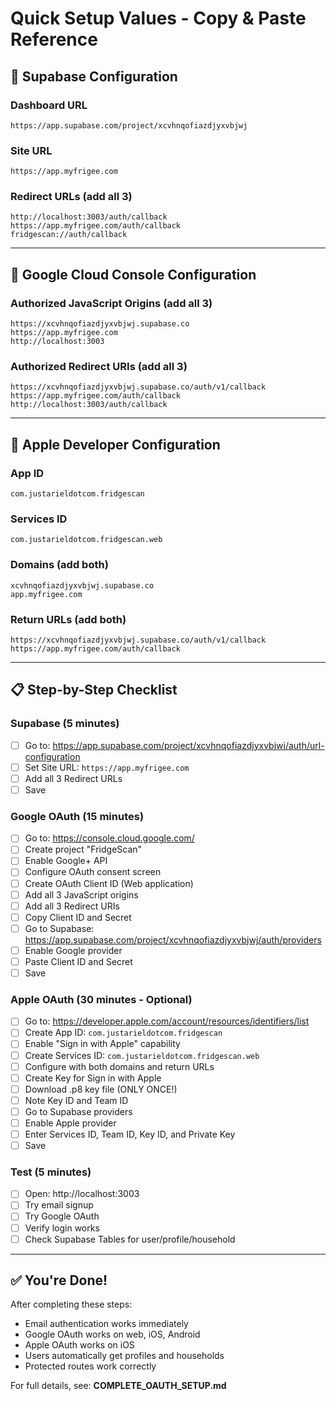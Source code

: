 # Quick Setup Values - Copy & Paste Reference

## 🔹 Supabase Configuration

### Dashboard URL
```
https://app.supabase.com/project/xcvhnqofiazdjyxvbjwj
```

### Site URL
```
https://app.myfrigee.com
```

### Redirect URLs (add all 3)
```
http://localhost:3003/auth/callback
https://app.myfrigee.com/auth/callback
fridgescan://auth/callback
```

---

## 🔹 Google Cloud Console Configuration

### Authorized JavaScript Origins (add all 3)
```
https://xcvhnqofiazdjyxvbjwj.supabase.co
https://app.myfrigee.com
http://localhost:3003
```

### Authorized Redirect URIs (add all 3)
```
https://xcvhnqofiazdjyxvbjwj.supabase.co/auth/v1/callback
https://app.myfrigee.com/auth/callback
http://localhost:3003/auth/callback
```

---

## 🔹 Apple Developer Configuration

### App ID
```
com.justarieldotcom.fridgescan
```

### Services ID
```
com.justarieldotcom.fridgescan.web
```

### Domains (add both)
```
xcvhnqofiazdjyxvbjwj.supabase.co
app.myfrigee.com
```

### Return URLs (add both)
```
https://xcvhnqofiazdjyxvbjwj.supabase.co/auth/v1/callback
https://app.myfrigee.com/auth/callback
```

---

## 📋 Step-by-Step Checklist

### Supabase (5 minutes)
- [ ] Go to: https://app.supabase.com/project/xcvhnqofiazdjyxvbjwj/auth/url-configuration
- [ ] Set Site URL: `https://app.myfrigee.com`
- [ ] Add all 3 Redirect URLs
- [ ] Save

### Google OAuth (15 minutes)
- [ ] Go to: https://console.cloud.google.com/
- [ ] Create project "FridgeScan"
- [ ] Enable Google+ API
- [ ] Configure OAuth consent screen
- [ ] Create OAuth Client ID (Web application)
- [ ] Add all 3 JavaScript origins
- [ ] Add all 3 Redirect URIs
- [ ] Copy Client ID and Secret
- [ ] Go to Supabase: https://app.supabase.com/project/xcvhnqofiazdjyxvbjwj/auth/providers
- [ ] Enable Google provider
- [ ] Paste Client ID and Secret
- [ ] Save

### Apple OAuth (30 minutes - Optional)
- [ ] Go to: https://developer.apple.com/account/resources/identifiers/list
- [ ] Create App ID: `com.justarieldotcom.fridgescan`
- [ ] Enable "Sign in with Apple" capability
- [ ] Create Services ID: `com.justarieldotcom.fridgescan.web`
- [ ] Configure with both domains and return URLs
- [ ] Create Key for Sign in with Apple
- [ ] Download .p8 key file (ONLY ONCE!)
- [ ] Note Key ID and Team ID
- [ ] Go to Supabase providers
- [ ] Enable Apple provider
- [ ] Enter Services ID, Team ID, Key ID, and Private Key
- [ ] Save

### Test (5 minutes)
- [ ] Open: http://localhost:3003
- [ ] Try email signup
- [ ] Try Google OAuth
- [ ] Verify login works
- [ ] Check Supabase Tables for user/profile/household

---

## ✅ You're Done!

After completing these steps:
- Email authentication works immediately
- Google OAuth works on web, iOS, Android
- Apple OAuth works on iOS
- Users automatically get profiles and households
- Protected routes work correctly

For full details, see: **COMPLETE_OAUTH_SETUP.md**
